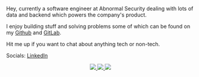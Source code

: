 <p>Hey, currently a software engineer at Abnormal Security dealing with lots of data and backend which powers the company's product.</p>

<p>I enjoy building stuff and solving problems some of which can be found on my <a href="https://github.com/tshradheya">Github</a> and <a href="https://gitlab.com/tshradheya">GitLab</a>.</p>

<p>Hit me up if you want to chat about anything tech or non-tech.</p>

<p>Socials: <a href="https://linkedin.com/in/tshradheya">LinkedIn</a></p>

<p align="center">
  <a href="https://github.com/tshradheya">
    <img src="http://github-profile-summary-cards.vercel.app/api/cards/profile-details?username=tshradheya&theme=transparent" />
  </a>
  <a href="https://github.com/tshradheya">
    <img src="https://github-readme-streak-stats.herokuapp.com/?user=tshradheya&hide_border=true&card_width=338&theme=transparent" />
  </a>
  <a href="https://github.com/tshradheya">
    <img src="http://github-readme-stats-tan-psi-62.vercel.app/api?username=tshradheya" />
  </a>
</p>

<!-- <h1 align="center">Hi 👋, I'm Shradheya Thakre</h1>
<h3 align="center">
 I am a Software Engineer at Agoda in Singapore. Worked at Visa Inc, <a href="https://github.com/TEAMMATES">Teammates OSS</a> and <a href="https://github.com/giddyin"> Boxed - New York</a>. Besides programming, I enjoy traveling and following sports.</h3>
<p align="left"> <img src="https://komarev.com/ghpvc/?username=tshradheya" alt="tshradheya" /> </p>

- 🔭 I’m currently working at **Agoda**. On the side, I am also learning and building with cool new technologies 

- 👯 I’m looking to collaborate on **any cool tech stuff**

- 👨‍💻 All of my projects are available on [Github](https://github.com/tshradheya) and [GitLab](https://gitlab.com/tshradheya)

- 📝 You can view my detailed(most likely outdated) portfolio on [my website](http://www.shradheyathakre.com)

- 🤔 I’m looking for help with learning new technologies 😭;

- 💬 Ask me about **NodeJS, Go, React, Java, Big Data, Scala, Spark, DBT and other cool stuff**

- 📫 How to reach me **tshradheya@gmail.com**

- ⚡ Fun fact **I have lived in India, Libya, Oman, Kuwait, New York and Singapore**

<p align="center"><img src="https://cdn.jsdelivr.net/gh/devicons/devicon/icons/react/react-original-wordmark.svg" alt="react" width="20" height="20"/> <img src="https://cdn.jsdelivr.net/gh/devicons/devicon/icons/amazonwebservices/amazonwebservices-original-wordmark.svg" alt="aws" width="20" height="20"/> <img src="https://cdn.jsdelivr.net/gh/devicons/devicon/icons/android/android-original-wordmark.svg" alt="android" width="20" height="20"/> <img src="https://cdn.jsdelivr.net/gh/devicons/devicon/icons/bootstrap/bootstrap-plain.svg" alt="bootstrap" width="20" height="20"/> <img src="https://cdn.jsdelivr.net/gh/devicons/devicon/icons/c/c-original.svg" alt="c" width="20" height="20"/> <img src="https://cdn.jsdelivr.net/gh/devicons/devicon/icons/cplusplus/cplusplus-original.svg" alt="cplusplus" width="20" height="20"/> <img src="https://cdn.jsdelivr.net/gh/devicons/devicon/icons/css3/css3-original-wordmark.svg" alt="css3" width="20" height="20"/> <img src="https://cdn.jsdelivr.net/gh/devicons/devicon/icons/docker/docker-original-wordmark.svg" alt="docker" width="20" height="20"/> <img src="https://cdn.jsdelivr.net/gh/devicons/devicon/icons/go/go-original.svg" alt="go" width="20" height="20"/> <img src="https://cdn.jsdelivr.net/gh/devicons/devicon/icons/html5/html5-original-wordmark.svg" alt="html5" width="20" height="20"/> <img src="https://cdn.jsdelivr.net/gh/devicons/devicon/icons/java/java-original-wordmark.svg" alt="java" width="20" height="20"/> <img src="https://cdn.jsdelivr.net/gh/devicons/devicon/icons/javascript/javascript-original.svg" alt="javascript" width="20" height="20"/> <img src="https://cdn.jsdelivr.net/gh/devicons/devicon/icons/typescript/typescript-original.svg" alt="typescript" width="20" height="20"/> <img src="https://cdn.jsdelivr.net/gh/devicons/devicon/icons/mongodb/mongodb-original-wordmark.svg" alt="mongodb" width="20" height="20"/> <img src="https://cdn.jsdelivr.net/gh/devicons/devicon/icons/mysql/mysql-original-wordmark.svg" alt="mysql" width="20" height="20"/> <img src="https://cdn.jsdelivr.net/gh/devicons/devicon/icons/postgresql/postgresql-original-wordmark.svg" alt="postgresql" width="20" height="20"/> <img src="https://cdn.jsdelivr.net/gh/devicons/devicon/icons/redis/redis-original-wordmark.svg" alt="redis" width="20" height="20"/> <img src="https://cdn.jsdelivr.net/gh/devicons/devicon/icons/sass/sass-original.svg" alt="sass" width="20" height="20"/> <img src="https://cdn.jsdelivr.net/gh/devicons/devicon/icons/nodejs/nodejs-original-wordmark.svg" alt="nodejs" width="20" height="20"/> <img src="https://cdn.jsdelivr.net/gh/devicons/devicon/icons/python/python-original-wordmark.svg" alt="python" width="20" height="20"/> <img src="https://cdn.jsdelivr.net/gh/devicons/devicon/icons/linux/linux-original.svg" alt="linux" width="20" height="20"/> <img src="https://cdn.jsdelivr.net/gh/devicons/devicon/icons/redux/redux-original.svg" alt="redux" width="20" height="20"/> <img src="https://cdn.jsdelivr.net/gh/devicons/devicon/icons/webpack/webpack-original.svg" alt="webpack" width="20" height="20"/> <img src="https://cdn.jsdelivr.net/gh/devicons/devicon/icons/express/express-original-wordmark.svg" alt="express" width="20" height="20"/></p>
<p align="center"> <img src="https://github-readme-stats.vercel.app/api?username=tshradheya&show_icons=true" alt="tshradheya" /> </p>

<p align="center">
<a href="https://dev.to/tshradheya" target="blank"><img align="center" src="https://cdn.jsdelivr.net/npm/simple-icons@3.0.1/icons/dev-dot-to.svg" alt="tshradheya" height="20" width="20" /></a>
<a href="https://twitter.com/tshradheya" target="blank"><img align="center" src="https://cdn.jsdelivr.net/npm/simple-icons@3.0.1/icons/twitter.svg" alt="tshradheya" height="20" width="20" /></a>
<a href="https://linkedin.com/in/tshradheya" target="blank"><img align="center" src="https://cdn.jsdelivr.net/npm/simple-icons@3.0.1/icons/linkedin.svg" alt="tshradheya" height="20" width="20" /></a>
<a href="https://stackoverflow.com/tshradheya" target="blank"><img align="center" src="https://cdn.jsdelivr.net/npm/simple-icons@3.0.1/icons/stackoverflow.svg" alt="tshradheya" height="20" width="20" /></a>
<a href="https://fb.com/tshradheya" target="blank"><img align="center" src="https://cdn.jsdelivr.net/npm/simple-icons@3.0.1/icons/facebook.svg" alt="tshradheya" height="20" width="20" /></a>
<a href="https://instagram.com/tshradheya" target="blank"><img align="center" src="https://cdn.jsdelivr.net/npm/simple-icons@3.0.1/icons/instagram.svg" alt="tshradheya" height="20" width="20" /></a>
<a href="https://www.youtube.com/c/tshradheya" target="blank"><img align="center" src="https://cdn.jsdelivr.net/npm/simple-icons@3.0.1/icons/youtube.svg" alt="tshradheya" height="20" width="20" /></a>
</p>

<details>
<p align="center">
  <a href="https://github.com/tshradheya">
    <img src="http://github-profile-summary-cards.vercel.app/api/cards/profile-details?username=tshradheya&theme=transparent" />
  </a>
  <a href="https://github.com/tshradheya">
    <img src="https://github-readme-streak-stats.herokuapp.com/?user=tshradheya&hide_border=true&card_width=338&theme=transparent" />
  </a>
  <a href="https://github.com/tshradheya">
    <img src="http://github-profile-summary-cards.vercel.app/api/cards/stats?username=tshradheya&theme=transparent" />
  </a>
  <a href="https://github.com/tshradheya">
    <img src="https://github-readme-stats.vercel.app/api/top-langs/?username=tshradheya&langs_count=10&exclude_repo=&hide=jupyter%20notebook,vim%20script,cmake,makefile,batchfile,emacs%20lisp,css,html&layout=default&card_width=699&hide_border=true&theme=transparent" />
  </a>
</p>
</details> -->
